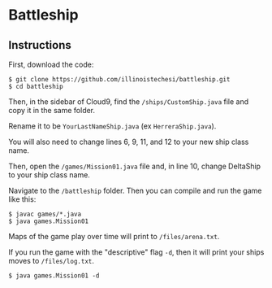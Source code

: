 # Battleship

## Instructions

First, download the code:
```
$ git clone https://github.com/illinoistechesi/battleship.git
$ cd battleship
```

Then, in the sidebar of Cloud9, find the `/ships/CustomShip.java` file and copy it in the same folder.

Rename it to be `YourLastNameShip.java` (ex `HerreraShip.java`).

You will also need to change lines 6, 9, 11, and 12 to your new ship class name.

Then, open the `/games/Mission01.java` file and, in line 10, change DeltaShip to your ship class name.

Navigate to the `/battleship` folder. Then you can compile and run the game like this:
```
$ javac games/*.java
$ java games.Mission01
```

Maps of the game play over time will print to `/files/arena.txt`.

If you run the game with the "descriptive" flag `-d`, then it will print your ships moves to `/files/log.txt`.
```
$ java games.Mission01 -d
```